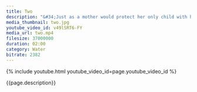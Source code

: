 ```yaml
---
title: Two
description: "&#34;Just as a mother would protect her only child with her life, even so let one cultivate a boundless love towards all beings.&#34; -- Buddha"
media_thumbnail: two.jpg
youtube_video_id: v49lSRT6-FY
media_url: two.mp4
filesize: 37000000
duration: 02:00
category: Water
bitrate: 2382
---
```


{% include youtube.html youtube_video_id=page.youtube_video_id %}

<div class="buddha_quote">{{page.description}}</div>
